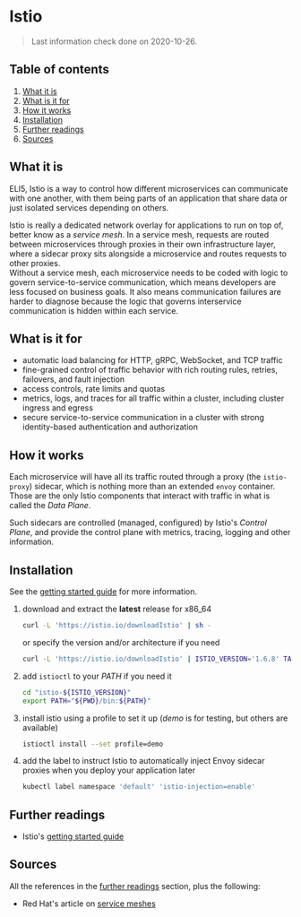 # Istio

> Last information check done on 2020-10-26.

## Table of contents <!-- omit in toc -->

1. [What it is](#what-it-is)
1. [What is it for](#what-is-it-for)
1. [How it works](#how-it-works)
1. [Installation](#installation)
1. [Further readings](#further-readings)
1. [Sources](#sources)

## What it is

ELI5, Istio is a way to control how different microservices can communicate with one another, with them being parts of an application that share data or just isolated services depending on others.

Istio is really a dedicated network overlay for applications to run on top of, better know as a _service mesh_. In a service mesh, requests are routed between microservices through proxies in their own infrastructure layer, where a sidecar proxy sits alongside a microservice and routes requests to other proxies.<br/>
Without a service mesh, each microservice needs to be coded with logic to govern service-to-service communication, which means developers are less focused on business goals. It also means communication failures are harder to diagnose because the logic that governs interservice communication is hidden within each service.

## What is it for

- automatic load balancing for HTTP, gRPC, WebSocket, and TCP traffic
- fine-grained control of traffic behavior with rich routing rules, retries, failovers, and fault injection
- access controls, rate limits and quotas
- metrics, logs, and traces for all traffic within a cluster, including cluster ingress and egress
- secure service-to-service communication in a cluster with strong identity-based authentication and authorization

## How it works

Each microservice will have all its traffic routed through a proxy (the `istio-proxy`) sidecar, which is nothing more than an extended `envoy` container. Those are the only Istio components that interact with traffic in what is called the _Data Plane_.

Such sidecars are controlled (managed, configured) by Istio's _Control Plane_, and provide the control plane with metrics, tracing, logging and other information.

## Installation

See the [getting started guide] for more information.

1. download and extract the **latest** release for x86_64

   ```sh
   curl -L 'https://istio.io/downloadIstio' | sh -
   ```

   or specify the version and/or architecture if you need

   ```sh
   curl -L 'https://istio.io/downloadIstio' | ISTIO_VERSION='1.6.8' TARGET_ARCH='x86_64' sh -
   ```

1. add `istioctl` to your _PATH_ if you need it

   ```sh
   cd "istio-${ISTIO_VERSION}"
   export PATH="${PWD}/bin:${PATH}"
   ```

1. install istio using a profile to set it up (_demo_ is for testing, but others are available)

   ```sh
   istioctl install --set profile=demo
   ```

1. add the label to instruct Istio to automatically inject Envoy sidecar proxies when you deploy your application later

   ```sh
   kubectl label namespace 'default' 'istio-injection=enable'
   ```

## Further readings

- Istio's [getting started guide]

## Sources

All the references in the [further readings] section, plus the following:

- Red Hat's article on [service meshes][service mesh]

<!--
  References
  -->

<!-- Upstream -->
[getting started guide]: https://istio.io/latest/docs/setup/getting-started/

<!-- In-article sections -->
[further readings]: #further-readings

<!-- Others -->
[service mesh]: https://www.redhat.com/en/topics/microservices/what-is-a-service-mesh
